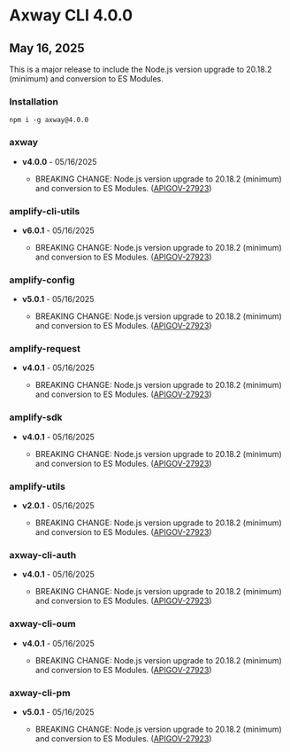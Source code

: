# Axway CLI 4.0.0

## May 16, 2025

This is a major release to include the Node.js version upgrade to 20.18.2 (minimum) and conversion to ES Modules.

### Installation

```
npm i -g axway@4.0.0
```

### axway

- **v4.0.0** - 05/16/2025

  - BREAKING CHANGE: Node.js version upgrade to 20.18.2 (minimum) and conversion to ES Modules.
    ([APIGOV-27923](https://jira.axway.com/browse/APIGOV-29723))

### amplify-cli-utils

- **v6.0.1** - 05/16/2025

  - BREAKING CHANGE: Node.js version upgrade to 20.18.2 (minimum) and conversion to ES Modules.
    ([APIGOV-27923](https://jira.axway.com/browse/APIGOV-29723))

### amplify-config

- **v5.0.1** - 05/16/2025

  - BREAKING CHANGE: Node.js version upgrade to 20.18.2 (minimum) and conversion to ES Modules.
    ([APIGOV-27923](https://jira.axway.com/browse/APIGOV-29723))

### amplify-request

- **v4.0.1** - 05/16/2025

  - BREAKING CHANGE: Node.js version upgrade to 20.18.2 (minimum) and conversion to ES Modules.
    ([APIGOV-27923](https://jira.axway.com/browse/APIGOV-29723))

### amplify-sdk

- **v4.0.1** - 05/16/2025

  - BREAKING CHANGE: Node.js version upgrade to 20.18.2 (minimum) and conversion to ES Modules.
    ([APIGOV-27923](https://jira.axway.com/browse/APIGOV-29723))

### amplify-utils

- **v2.0.1** - 05/16/2025

  - BREAKING CHANGE: Node.js version upgrade to 20.18.2 (minimum) and conversion to ES Modules.
    ([APIGOV-27923](https://jira.axway.com/browse/APIGOV-29723))

### axway-cli-auth

- **v4.0.1** - 05/16/2025

  - BREAKING CHANGE: Node.js version upgrade to 20.18.2 (minimum) and conversion to ES Modules.
    ([APIGOV-27923](https://jira.axway.com/browse/APIGOV-29723))

### axway-cli-oum

- **v4.0.1** - 05/16/2025

  - BREAKING CHANGE: Node.js version upgrade to 20.18.2 (minimum) and conversion to ES Modules.
    ([APIGOV-27923](https://jira.axway.com/browse/APIGOV-29723))

### axway-cli-pm

- **v5.0.1** - 05/16/2025

  - BREAKING CHANGE: Node.js version upgrade to 20.18.2 (minimum) and conversion to ES Modules.
    ([APIGOV-27923](https://jira.axway.com/browse/APIGOV-29723))
